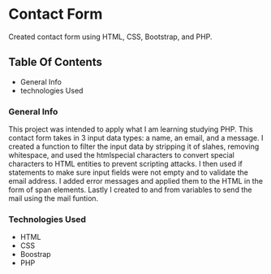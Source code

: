 # Contact Form
Created contact form using HTML, CSS, Bootstrap, and PHP.

## Table Of Contents

* General Info
* technologies Used

### General Info

This project was intended to apply what I am learning studying PHP. This contact form takes in 3 input data types: a name, an email, and a message. I created a function to filter the input data by stripping it of slahes, removing whitespace, and used the htmlspecial characters to convert special characters to HTML entities to prevent scripting attacks. I then used if statements to make sure input fields were not empty and to validate the email address. I added error messages and applied them to the HTML in the form of span elements. Lastly I created to and from variables to send the mail using the mail funtion.

### Technologies Used

* HTML
* CSS
* Boostrap
* PHP